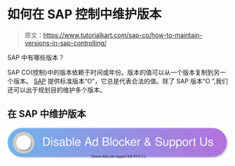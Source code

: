 # 如何在 SAP 控制中维护版本

> 原文：<https://www.tutorialkart.com/sap-co/how-to-maintain-versions-in-sap-controlling/>

SAP 中有哪些版本？

SAP CO(控制)中的版本依赖于时间或年份。版本的值可以从一个版本复制到另一个版本。 [SAP](https://www.tutorialkart.com/sap/what-is-sap-definition-of-erp-sap-systems/) 提供标准版本“O”，它总是代表合法的值。除了 SAP 版本“O ”,我们还可以出于规划目的维护多个版本。

## 在 SAP 中维护版本

[![](img/925da31b32d6bc3827932f6c8afb11bb.png)](https://www.tutorialkart.com/)